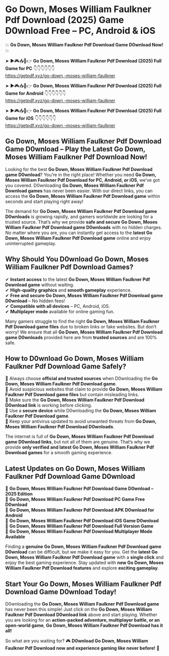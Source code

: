 # Go Down, Moses William Faulkner Pdf Download (2025) Game D0wnload Free – PC, Android & iOS

💥 **Go Down, Moses William Faulkner Pdf Download Game D0wnload Now!** 💥  

➤ ►🎮📥📱👉 **Go Down, Moses William Faulkner Pdf Download (2025) Full Game for PC** 👇👇👇👇👇👇  
https://getpdf.xyz/go-down,-moses-william-faulkner  

➤ ►🎮📥📱👉 **Go Down, Moses William Faulkner Pdf Download (2025) Full Game for Android** 👇👇👇👇👇👇  
https://getpdf.xyz/go-down,-moses-william-faulkner  

➤ ►🎮📥📱👉 **Go Down, Moses William Faulkner Pdf Download (2025) Full Game for iOS** 👇👇👇👇👇👇  
https://getpdf.xyz/go-down,-moses-william-faulkner  

## Go Down, Moses William Faulkner Pdf Download Game D0wnload – Play the Latest Go Down, Moses William Faulkner Pdf Download Now!

Looking for the best **Go Down, Moses William Faulkner Pdf Download game D0wnload**? You’re in the right place! Whether you need **Go Down, Moses William Faulkner Pdf Download for PC, Android, or iOS**, we’ve got you covered. D0wnloading **Go Down, Moses William Faulkner Pdf Download games** has never been easier. With our direct links, you can access the **Go Down, Moses William Faulkner Pdf Download game** within seconds and start playing right away!  

The demand for **Go Down, Moses William Faulkner Pdf Download game D0wnloads** is growing rapidly, and gamers worldwide are looking for a trusted source. That’s why we provide **safe and secure Go Down, Moses William Faulkner Pdf Download game D0wnloads** with no hidden charges. No matter where you are, you can instantly get access to the **latest Go Down, Moses William Faulkner Pdf Download game** online and enjoy uninterrupted gameplay.  

## **Why Should You D0wnload Go Down, Moses William Faulkner Pdf Download Games?**  

✔ **Instant access** to the latest **Go Down, Moses William Faulkner Pdf Download game** without waiting.  
✔ **High-quality graphics** and **smooth gameplay** experience.  
✔ **Free and secure Go Down, Moses William Faulkner Pdf Download game D0wnload** – No hidden fees!  
✔ **Compatible with all devices** – PC, Android, iOS.  
✔ **Multiplayer mode** available for online gaming fun.  

Many gamers struggle to find the right **Go Down, Moses William Faulkner Pdf Download game files** due to broken links or fake websites. But don’t worry! We ensure that all **Go Down, Moses William Faulkner Pdf Download game D0wnloads** provided here are from **trusted sources** and are 100% safe.  

## **How to D0wnload Go Down, Moses William Faulkner Pdf Download Game Safely?**  

📌 Always choose **official and trusted sources** when D0wnloading the **Go Down, Moses William Faulkner Pdf Download game**.  
📌 Avoid suspicious websites that claim to provide **Go Down, Moses William Faulkner Pdf Download game files** but contain misleading links.  
📌 Make sure the **Go Down, Moses William Faulkner Pdf Download D0wnload link** is working before clicking.  
📌 Use a **secure device** while D0wnloading the **Go Down, Moses William Faulkner Pdf Download game**.  
📌 Keep your antivirus updated to avoid unwanted threats from **Go Down, Moses William Faulkner Pdf Download D0wnloads**.  

The internet is full of **Go Down, Moses William Faulkner Pdf Download game D0wnload links**, but not all of them are genuine. That’s why we provide **only verified and latest Go Down, Moses William Faulkner Pdf Download games** for a smooth gaming experience.  

## **Latest Updates on Go Down, Moses William Faulkner Pdf Download Game D0wnload**  

🔹 **Go Down, Moses William Faulkner Pdf Download Game D0wnload – 2025 Edition**  
🔹 **Go Down, Moses William Faulkner Pdf Download PC Game Free D0wnload**  
🔹 **Go Down, Moses William Faulkner Pdf Download APK D0wnload for Android**  
🔹 **Go Down, Moses William Faulkner Pdf Download iOS Game D0wnload**  
🔹 **Go Down, Moses William Faulkner Pdf Download Full Version Game**  
🔹 **Go Down, Moses William Faulkner Pdf Download Multiplayer Mode Available**  

Finding a **genuine Go Down, Moses William Faulkner Pdf Download game D0wnload** can be difficult, but we make it easy for you. Get the **latest Go Down, Moses William Faulkner Pdf Download game** with a **single click** and enjoy the best gaming experience. Stay updated with **new Go Down, Moses William Faulkner Pdf Download features** and explore **exciting gameplay**.  

## **Start Your Go Down, Moses William Faulkner Pdf Download Game D0wnload Today!**  

D0wnloading the **Go Down, Moses William Faulkner Pdf Download game** has never been this simple! Just click on the **Go Down, Moses William Faulkner Pdf Download D0wnload link** above and start playing. Whether you are looking for an **action-packed adventure, multiplayer battle, or an open-world game**, **Go Down, Moses William Faulkner Pdf Download has it all!**  

So what are you waiting for? 🎮 **D0wnload Go Down, Moses William Faulkner Pdf Download now and experience gaming like never before!** 🚀  
